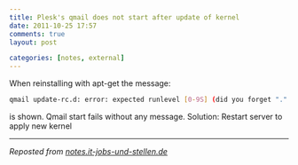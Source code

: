```yaml
---
title: Plesk's qmail does not start after update of kernel
date: 2011-10-25 17:57
comments: true
layout: post

categories: [notes, external]
---
```

 When reinstalling with apt-get the message:


```bash
qmail update-rc.d: error: expected runlevel [0-9S] (did you forget "." ?)
```

 is shown. Qmail start fails without any message.
 Solution: Restart server to apply new kernel

---
<i>Reposted from <a href='http://notes.it-jobs-und-stellen.de/notes/21' rel='canonical'>notes.it-jobs-und-stellen.de</a></i>
